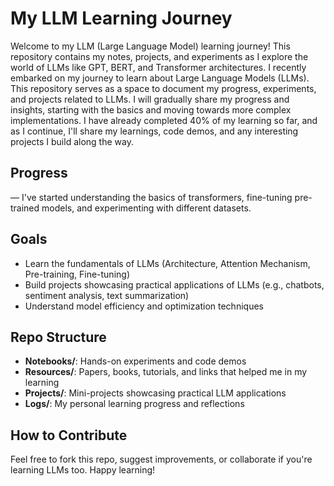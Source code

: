# My LLM Learning Journey

Welcome to my LLM (Large Language Model) learning journey! This repository contains my notes, projects, and experiments as I explore the world of LLMs like GPT, BERT, and Transformer architectures.
I recently embarked on my journey to learn about Large Language Models (LLMs). This repository serves as a space to document my progress, experiments, and projects related to LLMs.
I will gradually share my progress and insights, starting with the basics and moving towards more complex implementations.
I have already completed 40% of my learning so far, and as I continue, I'll share my learnings, code demos, and any interesting projects I build along the way.

## Progress

— I've started understanding the basics of transformers, fine-tuning pre-trained models, and experimenting with different datasets.

## Goals

- Learn the fundamentals of LLMs (Architecture, Attention Mechanism, Pre-training, Fine-tuning)
- Build projects showcasing practical applications of LLMs (e.g., chatbots, sentiment analysis, text summarization)
- Understand model efficiency and optimization techniques

## Repo Structure
- **Notebooks/**: Hands-on experiments and code demos
- **Resources/**: Papers, books, tutorials, and links that helped me in my learning
- **Projects/**: Mini-projects showcasing practical LLM applications
- **Logs/**: My personal learning progress and reflections

## How to Contribute
Feel free to fork this repo, suggest improvements, or collaborate if you're learning LLMs too. Happy learning!
